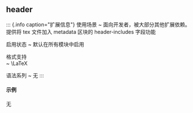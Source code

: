 
## header

::: {.info caption="扩展信息"}
使用场景
  ~ 面向开发者，被大部分其他扩展依赖。提供将 tex 文件加入 metadata 区块的 header-includes 字段功能

启用状态
  ~ 默认在所有模块中启用

格式支持  
  ~ \LaTeX 

语法系列
  ~ 无
:::

#### 示例

无